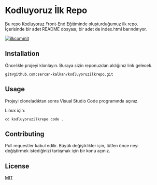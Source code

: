 # Kodluyoruz İlk Repo
Bu repo [Kodluyoruz](https://www.kodluyoruz.org/) Front-End Eğitiminde oluşturduğumuz ilk repo. İçerisinde bir adet README dosyası, bir adet de index.html barındırıyor.

<a href="https://ibb.co/cLJ6wvz"><img src="https://i.ibb.co/hfsBcMp/ilkcommit.jpg" alt="ilkcommit" border="0"></a>

## Installation

Öncelikle projeyi klonlayın. Buraya sizin reponuzdan aldığınız link gelecek.

`git@github.com:sercan-kalkan/kodluyoruzilkrepo.git`

## Usage

Projeyi cloneladıktan sonra Visual Studio Code programında açınız.

Linux için:

`cd kodluyoruzilkrepo
code .`

## Contributing

Pull requestler kabul edilir. Büyük değişiklikler için, lütfen önce neyi değiştirmek istediğinizi tartışmak için bir konu açınız.

## License

[MIT](https://choosealicense.com/licenses/mit/)


